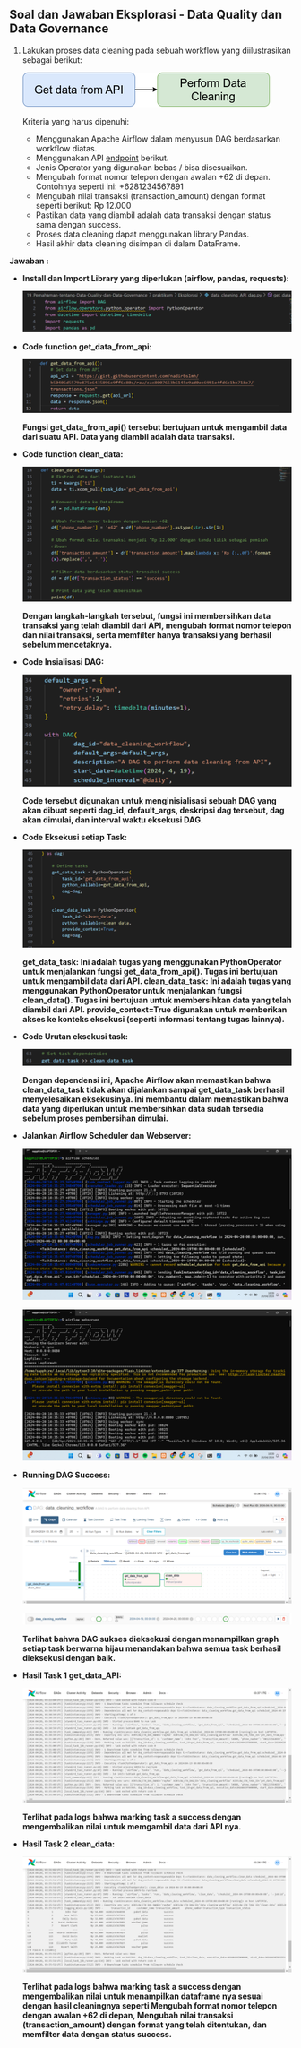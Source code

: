## Soal dan Jawaban Eksplorasi - Data Quality dan Data Governance

1. Lakukan proses data cleaning pada sebuah workflow yang diilustrasikan sebagai berikut:

    ![Workflow Soal](https://github.com/rayhanrere008/de_rayhan-qalby-r/blob/main/19_Pemahaman-tentang-Data-Quality-dan-Data-Governance/screenshots/Eksplorasi/01_workflow-soal.png?raw=true)

    Kriteria yang harus dipenuhi:

    - Menggunakan Apache Airflow dalam menyusun DAG berdasarkan workflow diatas.
    - Menggunakan API [endpoint](https://gist.githubusercontent.com/nadirbslmh/b50406d5579e875e6435896c9ff6c80c/raw/cac8007653b6145e9ad0ec69b1e4fd6c1be718e7/transactions.json) berikut.
    - Jenis Operator yang digunakan bebas / bisa disesuaikan.
    - Mengubah format nomor telepon dengan awalan +62 di depan. Contohnya seperti ini: +6281234567891
    - Mengubah nilai transaksi (transaction_amount) dengan format seperti berikut: Rp 12.000
    - Pastikan data yang diambil adalah data transaksi dengan status sama dengan success.
    - Proses data cleaning dapat menggunakan library Pandas.
    - Hasil akhir data cleaning disimpan di dalam DataFrame.

**Jawaban :**

- **Install dan Import Library yang diperlukan (airflow, pandas, requests):**

    ![Install dan Import Library](https://github.com/rayhanrere008/de_rayhan-qalby-r/blob/main/19_Pemahaman-tentang-Data-Quality-dan-Data-Governance/screenshots/Eksplorasi/02_Install-dan-import-library.png?raw=true)

- **Code function get_data_from_api:**

    ![Code function get_data_from_api](https://github.com/rayhanrere008/de_rayhan-qalby-r/blob/main/19_Pemahaman-tentang-Data-Quality-dan-Data-Governance/screenshots/Eksplorasi/03_Code-function-get_data_api.png?raw=true)

    **Fungsi get_data_from_api() tersebut bertujuan untuk mengambil data dari suatu API. Data yang diambil adalah data transaksi.**

- **Code function clean_data:**

    ![Code function clean_data](https://github.com/rayhanrere008/de_rayhan-qalby-r/blob/main/19_Pemahaman-tentang-Data-Quality-dan-Data-Governance/screenshots/Eksplorasi/04_Code-function-clean_data.png?raw=true)

    **Dengan langkah-langkah tersebut, fungsi ini membersihkan data transaksi yang telah diambil dari API, mengubah format nomor telepon dan nilai transaksi, serta memfilter hanya transaksi yang berhasil sebelum mencetaknya.**

- **Code Insialisasi DAG:**

    ![Code Insialisasi DAG](https://github.com/rayhanrere008/de_rayhan-qalby-r/blob/main/19_Pemahaman-tentang-Data-Quality-dan-Data-Governance/screenshots/Eksplorasi/05_Code-insialisasi-DAG.png?raw=true)

    **Code tersebut digunakan untuk menginisialisasi sebuah DAG yang akan dibuat seperti dag_id, default_args, deskripsi dag tersebut, dag akan dimulai, dan interval waktu eksekusi DAG.**

- **Code Eksekusi setiap Task:**

    ![Code Eksekusi setiap Task](https://github.com/rayhanrere008/de_rayhan-qalby-r/blob/main/19_Pemahaman-tentang-Data-Quality-dan-Data-Governance/screenshots/Eksplorasi/06_Code-eksekusi-setiap-task.png?raw=true)

    **get_data_task: Ini adalah tugas yang menggunakan PythonOperator untuk menjalankan fungsi get_data_from_api(). Tugas ini bertujuan untuk mengambil data dari API. clean_data_task: Ini adalah tugas yang menggunakan PythonOperator untuk menjalankan fungsi clean_data(). Tugas ini bertujuan untuk membersihkan data yang telah diambil dari API. provide_context=True digunakan untuk memberikan akses ke konteks eksekusi (seperti informasi tentang tugas lainnya).**

- **Code Urutan eksekusi task:**

    ![Code Urutan eksekusi task](https://github.com/rayhanrere008/de_rayhan-qalby-r/blob/main/19_Pemahaman-tentang-Data-Quality-dan-Data-Governance/screenshots/Eksplorasi/07_Urutan-eksekusi-task.png?raw=true)

    **Dengan dependensi ini, Apache Airflow akan memastikan bahwa clean_data_task tidak akan dijalankan sampai get_data_task berhasil menyelesaikan eksekusinya. Ini membantu dalam memastikan bahwa data yang diperlukan untuk membersihkan data sudah tersedia sebelum proses pembersihan dimulai.**

- **Jalankan Airflow Scheduler dan Webserver:**

    ![Jalankan Airflow Scheduler](https://github.com/rayhanrere008/de_rayhan-qalby-r/blob/main/19_Pemahaman-tentang-Data-Quality-dan-Data-Governance/screenshots/Eksplorasi/08_Jalankan-airflow.png?raw=true)

    ![Jalankan Airflow Webserver](https://github.com/rayhanrere008/de_rayhan-qalby-r/blob/main/19_Pemahaman-tentang-Data-Quality-dan-Data-Governance/screenshots/Eksplorasi/09_Jalankan-airflow2.png?raw=true)

- **Running DAG Success:**

    ![Running DAG Sukses](https://github.com/rayhanrere008/de_rayhan-qalby-r/blob/main/19_Pemahaman-tentang-Data-Quality-dan-Data-Governance/screenshots/Eksplorasi/10_Running-dag-success.png?raw=true)

    ![Running DAG Sukses](https://github.com/rayhanrere008/de_rayhan-qalby-r/blob/main/19_Pemahaman-tentang-Data-Quality-dan-Data-Governance/screenshots/Eksplorasi/11_Running-dag-success2.png?raw=true)

    **Terlihat bahwa DAG sukses dieksekusi dengan menampilkan graph setiap task berwarna hijau menandakan bahwa semua task berhasil dieksekusi dengan baik.**

- **Hasil Task 1 get_data_API:**

    ![Hasil Task 1](https://github.com/rayhanrere008/de_rayhan-qalby-r/blob/main/19_Pemahaman-tentang-Data-Quality-dan-Data-Governance/screenshots/Eksplorasi/12_Logs-task1-get_data_API.png?raw=true)

    **Terlihat pada logs bahwa marking task a success dengan mengembalikan nilai untuk memgambil data dari API nya.**

- **Hasil Task 2 clean_data:**

    ![Hasil Task 2](https://github.com/rayhanrere008/de_rayhan-qalby-r/blob/main/19_Pemahaman-tentang-Data-Quality-dan-Data-Governance/screenshots/Eksplorasi/13_Logs-task2-clean_data.png?raw=true)

    **Terlihat pada logs bahwa marking task a success dengan mengembalikan nilai untuk menampilkan dataframe nya sesuai dengan hasil cleaningnya seperti Mengubah format nomor telepon dengan awalan +62 di depan, Mengubah nilai transaksi (transaction_amount) dengan format yang telah ditentukan, dan memfilter data dengan status success.**